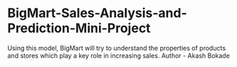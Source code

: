 # BigMart-Sales-Analysis-and-Prediction-Mini-Project
Using this model, BigMart will try to understand the properties of products and stores which play a key role in increasing sales.
Author - Akash Bokade
